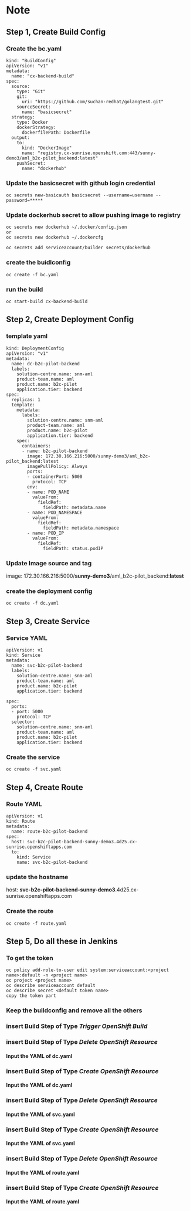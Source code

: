 # Note
## Step 1, Create Build Config
### Create the bc.yaml
```
kind: "BuildConfig"
apiVersion: "v1"
metadata:
  name: "cx-backend-build" 
spec:
  source: 
    type: "Git"
    git:
      uri: "https://github.com/suchan-redhat/golangtest.git"
    sourceSecret:
      name: "basicsecret"
  strategy: 
    type: Docker
    dockerStrategy:
      dockerfilePath: Dockerfile
  output: 
    to:
      kind: "DockerImage"
      name: "registry.cx-sunrise.openshift.com:443/sunny-demo3/aml_b2c-pilot_backend:latest"
    pushSecret:
      name: "dockerhub"
```
### Update the basicsecret with github login credential
```
oc secrets new-basicauth basicsecret --username=username --password=*****
```
### Update dockerhub secret to allow pushing image to registry
```
oc secrets new dockerhub ~/.docker/config.json
or
oc secrets new dockerhub ~/.dockercfg

oc secrets add serviceaccount/builder secrets/dockerhub
```
### create the buidlconfig
```
oc create -f bc.yaml 
```

### run the build
```
oc start-build cx-backend-build 
```

## Step 2, Create Deployment Config
### template yaml
```
kind: DeploymentConfig
apiVersion: "v1"
metadata:
  name: dc-b2c-pilot-backend
  labels:
    solution-centre.name: snm-aml
    product-team.name: aml
    product.name: b2c-pilot
    application.tier: backend
spec:
  replicas: 1
  template:
    metadata:
      labels:
        solution-centre.name: snm-aml
        product-team.name: aml
        product.name: b2c-pilot
        application.tier: backend
    spec:
      containers:
      - name: b2c-pilot-backend
        image: 172.30.166.216:5000/sunny-demo3/aml_b2c-pilot_backend:latest
        imagePullPolicy: Always
        ports:
        - containerPort: 5000
          protocol: TCP
        env:
        - name: POD_NAME
          valueFrom:
            fieldRef:
              fieldPath: metadata.name
        - name: POD_NAMESPACE
          valueFrom:
            fieldRef:
              fieldPath: metadata.namespace
        - name: POD_IP
          valueFrom:
            fieldRef:
              fieldPath: status.podIP
```
### Update Image source and tag

image: 172.30.166.216:5000/**sunny-demo3**/aml_b2c-pilot_backend:**latest**

### create the deployment config

```
oc create -f dc.yaml
```

## Step 3, Create Service 
### Service YAML

```
apiVersion: v1
kind: Service
metadata:
  name: svc-b2c-pilot-backend
  labels:
    solution-centre.name: snm-aml
    product-team.name: aml
    product.name: b2c-pilot
    application.tier: backend

spec:
  ports:
  - port: 5000
    protocol: TCP
  selector:
    solution-centre.name: snm-aml
    product-team.name: aml
    product.name: b2c-pilot
    application.tier: backend
```
### Create the service

```
oc create -f svc.yaml
```
## Step 4, Create Route
### Route YAML

```
apiVersion: v1
kind: Route
metadata:
  name: route-b2c-pilot-backend
spec:
  host: svc-b2c-pilot-backend-sunny-demo3.4d25.cx-sunrise.openshiftapps.com
  to:
    kind: Service
    name: svc-b2c-pilot-backend
```
### update the hostname
  host: **svc-b2c-pilot-backend-sunny-demo3**.4d25.cx-sunrise.openshiftapps.com

### Create the route

```
oc create -f route.yaml
```
## Step 5, Do all these in Jenkins
### To get the token

```
oc policy add-role-to-user edit system:serviceaccount:<project name>:default -n <project name>
oc project <project name>
oc describe serviceaccount default
oc describe secret <default token name>
copy the token part
```
### Keep the buildconfig and remove all the others
### insert Build Step of Type *Trigger OpenShift Build*
### insert Build Step of Type *Delete OpenShift Resource*
#### Input the YAML of dc.yaml
### insert Build Step of Type *Create OpenShift Resource*
#### Input the YAML of dc.yaml
### insert Build Step of Type *Delete OpenShift Resource*
#### Input the YAML of svc.yaml
### insert Build Step of Type *Create OpenShift Resource*
#### Input the YAML of svc.yaml
### insert Build Step of Type *Delete OpenShift Resource*
#### Input the YAML of route.yaml
### insert Build Step of Type *Create OpenShift Resource*
#### Input the YAML of route.yaml

